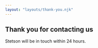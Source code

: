 ```yaml
---
layout: "layouts/thank-you.njk"
---
```


## Thank you for contacting us

Stetson will be in touch within 24 hours.
